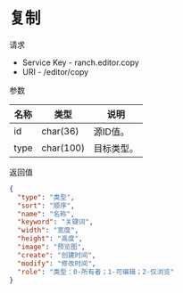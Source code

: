 # 复制

请求
- Service Key - ranch.editor.copy
- URI - /editor/copy

参数

|名称|类型|说明|
|---|---|---|
|id|char(36)|源ID值。|
|type|char(100)|目标类型。|

返回值
```json
{
  "type": "类型",
  "sort": "顺序",
  "name": "名称",
  "keyword": "关键词",
  "width": "宽度",
  "height": "高度",
  "image": "预览图",
  "create": "创建时间",
  "modify": "修改时间",
  "role": "类型：0-所有者；1-可编辑；2-仅浏览"
}
```